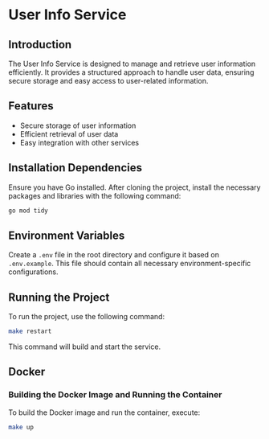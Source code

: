 # User Info Service

## Introduction
The User Info Service is designed to manage and retrieve user information efficiently. It provides a structured approach to handle user data, ensuring secure storage and easy access to user-related information.

## Features
- Secure storage of user information
- Efficient retrieval of user data
- Easy integration with other services

## Installation Dependencies
Ensure you have Go installed. After cloning the project, install the necessary packages and libraries with the following command:

```bash
go mod tidy
```

## Environment Variables
Create a `.env` file in the root directory and configure it based on `.env.example`. This file should contain all necessary environment-specific configurations.

## Running the Project
To run the project, use the following command:

```bash
make restart
```

This command will build and start the service.

## Docker
### Building the Docker Image and Running the Container
To build the Docker image and run the container, execute:

```bash
make up
```


